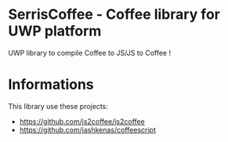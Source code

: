 # SerrisCoffee - Coffee library for UWP platform
UWP library to compile Coffee to JS/JS to Coffee !

# Informations
This library use these projects:
- https://github.com/js2coffee/js2coffee
- https://github.com/jashkenas/coffeescript
